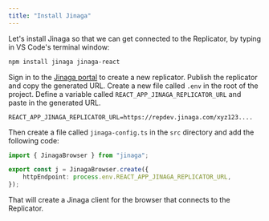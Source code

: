 ```yaml
---
title: "Install Jinaga"
---
```


Let's install Jinaga so that we can get connected to the Replicator, by typing in VS Code's terminal window: 

```bash
npm install jinaga jinaga-react
```

Sign in to the [Jinaga portal](https://dev.jinaga.com) to create a new replicator.
Publish the replicator and copy the generated URL.
Create a new file called `.env` in the root of the project.
Define a variable called `REACT_APP_JINAGA_REPLICATOR_URL` and paste in the generated URL.

```
REACT_APP_JINAGA_REPLICATOR_URL=https://repdev.jinaga.com/xyz123....
```

Then create a file called `jinaga-config.ts` in the `src` directory and add the following code:

```typescript
import { JinagaBrowser } from "jinaga";

export const j = JinagaBrowser.create({
    httpEndpoint: process.env.REACT_APP_JINAGA_REPLICATOR_URL,
});
```

That will create a Jinaga client for the browser that connects to the Replicator.

